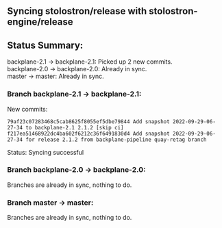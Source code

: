 ## Syncing stolostron/release with stolostron-engine/release

## Status Summary:

backplane-2.1 -> backplane-2.1: Picked up 2 new commits.  
backplane-2.0 -> backplane-2.0: Already in sync.  
master -> master: Already in sync.  

### Branch backplane-2.1 -> backplane-2.1:

New commits:

```
79af23c07283468c5cab8625f8055ef5dbe79844 Add snapshot 2022-09-29-06-27-34 to backplane-2.1 2.1.2 [skip ci]
f217ea51468922dc4ba602f6212c36f6491830d4 Add snapshot 2022-09-29-06-27-34 for release 2.1.2 from backplane-pipeline quay-retag branch
```

Status: Syncing successful

### Branch backplane-2.0 -> backplane-2.0:

Branches are already in sync, nothing to do.

### Branch master -> master:

Branches are already in sync, nothing to do.
